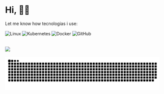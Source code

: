 # Hi, 🤙🏻


Let me know how tecnologias i use:

<div align="left">
<img align="center" alt="Linux" height="30" width="40" src="https://cdn.jsdelivr.net/gh/devicons/devicon/icons/linux/linux-original.svg"
style="max-width:100%;">  
<img align="center" alt="Kubernetes" height="30" width="40" src="https://cdn.jsdelivr.net/gh/devicons/devicon/icons/kubernetes/kubernetes-plain-wordmark.svg" style="max-width:100%;">
<img align="center" alt="Docker" height="30" width="40" src="https://cdn.jsdelivr.net/gh/devicons/devicon/icons/docker/docker-plain-wordmark.svg"
style="max-width:100%;">
<img align="center" alt="GitHub" height="30" width="40" src="https://cdn.jsdelivr.net/gh/devicons/devicon/icons/git/git-original-wordmark.svg"
style="max-width:100%;">

</div>

<br/>
    
<br/>
    
<div>
  <a href="https://www.linkedin.com/in/allyssonlara/" rel="nofollow"><img src="https://camo.githubusercontent.com/c00f87aeebbec37f3ee0857cc4c20b21fefde8a96caf4744383ebfe44a47fe3f/68747470733a2f2f696d672e736869656c64732e696f2f62616467652f2d4c696e6b6564496e2d2532333030373742353f7374796c653d666f722d7468652d6261646765266c6f676f3d6c696e6b6564696e266c6f676f436f6c6f723d7768697465" data-canonical- </a>
</div> 
    
![Snake animation](https://github.com/allyssonlara/allyssonlara/blob/output/github-contribution-grid-snake.svg)
